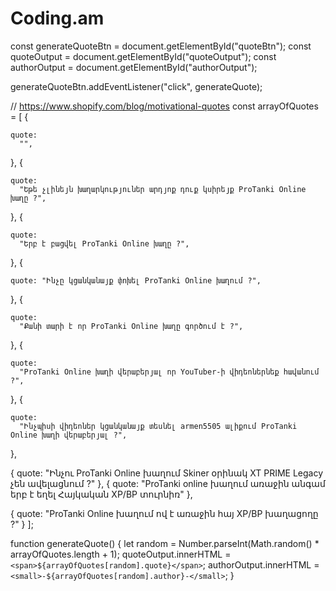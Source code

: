 # Coding.am
const generateQuoteBtn = document.getElementById("quoteBtn");
const quoteOutput = document.getElementById("quoteOutput");
const authorOutput = document.getElementById("authorOutput");

generateQuoteBtn.addEventListener("click", generateQuote);

// https://www.shopify.com/blog/motivational-quotes
const arrayOfQuotes = [
  {
    
    quote:
      "",
  },
  {
    
    quote:
      "Եթե չլինեյն խաղարկություներ արդյոք դուք կսիրեյք ProTanki Online խաղը ?",
  },
  {
    
    quote:
      "Երբ է բացվել ProTanki Online խաղը ?",
  },
  {
    
    quote: "Ինչը կցանկանայք փոխել ProTanki Online խաղում ?",
  },
  {
    
    quote:
      "Քանի տարի է որ ProTanki Online խաղը գործում է ?",
  },
  {
    
    quote:
      "ProTanki Online խաղի վերաբերյալ որ YouTuber-ի վիդեոներնեք հավանում ?",
  },
  {
    
    quote:
      "Ինչպիսի վիդեոներ կցանկանայք տեսնել armen5505 ալիքում ProTanki Online խաղի վերաբերյալ ?",
  },

  {
 quote:
      "Ինչու ProTanki Online խաղում Skiner օրինակ XT PRIME Legacy չեն ավելացնում ?"
  },
  {
   quote:
   "ProTanki online խաղում առաջին անգամ երբ է եղել Հայկական XP/BP տուրնիռ"
  },

  {
    quote:
    "ProTanki Online խաղում  ով  է առաջին հայ XP/BP խաղացողը ?"
  }
];

function generateQuote() {
  let random = Number.parseInt(Math.random() * arrayOfQuotes.length + 1);
  quoteOutput.innerHTML = `<span>${arrayOfQuotes[random].quote}</span>`;
  authorOutput.innerHTML = `<small>-${arrayOfQuotes[random].author}-</small>`;
}
